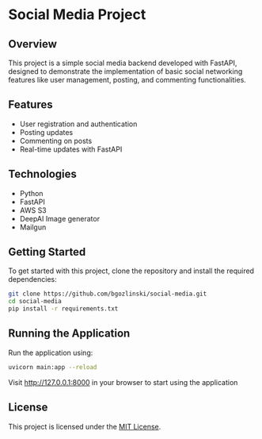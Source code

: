 # Social Media Project

## Overview

This project is a simple social media backend developed with FastAPI, designed to 
demonstrate the implementation of basic social networking features like user management, 
posting, and commenting functionalities.

## Features

- User registration and authentication 
- Posting updates 
- Commenting on posts 
- Real-time updates with FastAPI


## Technologies

- Python
- FastAPI
- AWS S3
- DeepAI Image generator
- Mailgun

## Getting Started

To get started with this project, clone the repository and install the required dependencies:

```bash
git clone https://github.com/bgozlinski/social-media.git
cd social-media
pip install -r requirements.txt
```

## Running the Application

Run the application using:

```bash
uvicorn main:app --reload
```

Visit http://127.0.0.1:8000 in your browser to start using the application

## License

This project is licensed under the [MIT License](LICENSE).